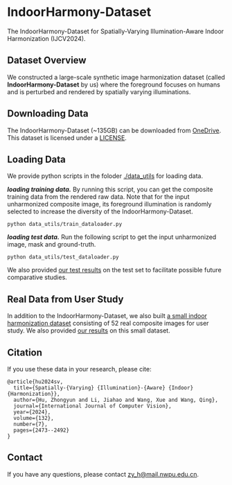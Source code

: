 # IndoorHarmony-Dataset
The IndoorHarmony-Dataset for Spatially-Varying Illumination-Aware Indoor Harmonization (IJCV2024).

## Dataset Overview
We constructed a large-scale synthetic image harmonization dataset (called **IndoorHarmony-Dataset** by us) where the foreground focuses on humans and is perturbed and rendered by spatially varying illuminations. 

## Downloading Data
The IndoorHarmony-Dataset (\~135GB) can be downloaded from [OneDrive](https://mailnwpueducn-my.sharepoint.com/:f:/g/personal/zy_h_mail_nwpu_edu_cn/EmFXyW07gqxHvGWdOUz5WREBH6VJrHpYSybL5wDrTpJVmw?e=OSKGbR). This dataset is licensed under a [LICENSE](./LICENSE).

## Loading Data
We provide python scripts in the foloder [./data_utils](./data_utils) for loading data.

***loading training data.*** By running this script, you can get the composite training data from the rendered raw data. Note that for the input unharmonized composite image, its foreground illumination is randomly selected to increase the diversity of the IndoorHarmony-Dataset.

    python data_utils/train_dataloader.py

***loading test data.*** Run the following script to get the input unharmonized image, mask and ground-truth.

    python data_utils/test_dataloader.py

We also provided [our test results](https://mailnwpueducn-my.sharepoint.com/:u:/g/personal/zy_h_mail_nwpu_edu_cn/ERkOg_XmLEtAiU247igPF9IBhJz3Lal-7LNYaw4G3fGp1Q?e=bGLFgO) on the test set to facilitate possible future comparative studies.

## Real Data from User Study
In addition to the IndoorHarmony-Dataset, we also built [a small indoor harmonization dataset](https://drive.google.com/file/d/1EyHf6KdT2A4De1eAUr-tPAxf6M2iLxlV/view?usp=sharing) consisting of 52 real composite images for user study. We also provided [our results](https://drive.google.com/file/d/19WKXW1GoUKwXqgxxM05roHfE1PbKk_jh/view?usp=sharing) on this small dataset.

## Citation

If you use these data in your research, please cite:

```
@article{hu2024sv,
  title={Spatially-{Varying} {Illumination}-{Aware} {Indoor} {Harmonization}},
  author={Hu, Zhongyun and Li, Jiahao and Wang, Xue and Wang, Qing},
  journal={International Journal of Computer Vision},
  year={2024},
  volume={132},
  number={7},
  pages={2473--2492}
}
```

## Contact
If you have any questions, please contact <zy_h@mail.nwpu.edu.cn>.
